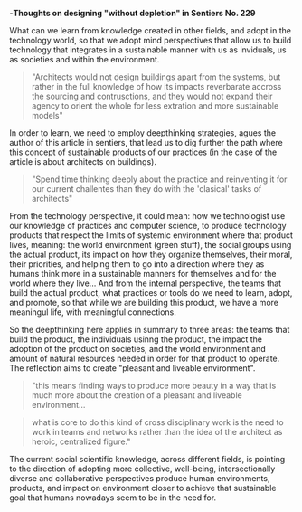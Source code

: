 -**Thoughts on designing "without depletion" in Sentiers No. 229**


What can we learn from knowledge created in other fields, and adopt in the technology world, so that we adopt mind perspectives that allow us to build technology that integrates in a sustainable manner with us as inviduals, us as societies and within the environment.

> "Architects would not design buildings apart from the systems, but rather in the full knowledge of how its impacts reverbarate accross the sourcing and contrusctions, and they would not expand their agency to orient the whole for less extration and more sustainable models"


In order to learn, we need to employ deepthinking strategies, agues the author of this article in sentiers, that lead us to dig further the path where this concept of sustainable products of our practices (in the case of the article is about architects on buildings).


> "Spend time thinking deeply about the practice and reinventing it for our current challentes than they do with the 'clasical' tasks of architects"


From the technology perspective, it could mean: how we technologist use our knowledge of practices and computer science, to produce technology products that respect the limits of systemic environment where that product lives, meaning: the world environment (green stuff), the social groups using the actual product, its impact on how they organize themselves, their moral, their priorities, and helping them to go into a direction where they as humans think more in a sustainable manners for themselves and for the world where they live... And from the internal perspective, the teams that build the actual product, what practices or tools do we need to learn, adopt, and promote, so that while we are building this product, we have a more meaningul life, with meaningful connections. 

So the deepthinking here applies in summary to three areas: the teams that build the product, the individuals usinng the product, the impact the adoption of the product on societies, and the world environment and amount of natural resources needed in order for that product to operate. The reflection aims to create "pleasant and liveable environment".

> "this means finding ways to produce more beauty in a way that is much more about the creation of a pleasant and liveable environment...


> what is core to do this kind of cross disciplinary work is the need to work in teams and networks rather than the idea of the architect as heroic, centralized figure."

The current social scientific knowledge, across different fields, is pointing to the direction of adopting more collective, well-being, intersectionally diverse and collaborative perspectives produce human environments, products, and impact on environment closer to achieve that sustainable goal that humans nowadays seem to be in the need for.